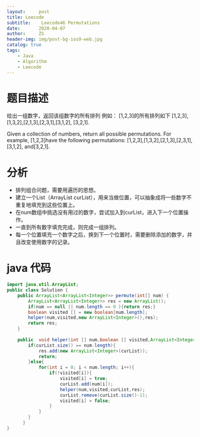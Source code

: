 ```yaml
---
layout:     post
title: Leecode
subtitle:    Leecode46 Permutations
date:       2020-04-07
author:     ZS
header-img: img/post-bg-ios9-web.jpg
catalog: true
tags: 
    - Java
    - Algorithm
    - Leecode
---
```


# 题目描述
给出一组数字，返回该组数字的所有排列
例如：
[1,2,3]的所有排列如下
[1,2,3],[1,3,2],[2,1,3],[2,3,1],[3,1,2], [3,2,1].

Given a collection of numbers, return all possible permutations.
For example,
[1,2,3]have the following permutations:
[1,2,3],[1,3,2],[2,1,3],[2,3,1],[3,1,2], and[3,2,1].

# 分析
* 排列组合问题，需要用遍历的思想。
* 建立一个List（ArrayList<Integer> curList），用来当做位置，可以抽象成将一些数字不重复地填充到这些位置上。
* 在num数组中挑选没有用过的数字，尝试加入到curList，进入下一个位置操作。
* 一直到所有数字填充完成，则完成一组排列。
* 每一个位置填充一个数字之后，换到下一个位置时，需要删除添加的数字，并且改变使用数字的记录。

# java 代码
```java
import java.util.ArrayList;
public class Solution {
    public ArrayList<ArrayList<Integer>> permute(int[] num) {
        ArrayList<ArrayList<Integer>> res = new ArrayList();
        if(num == null || num.length == 0 ){return res;}        
        boolean visited [] = new boolean[num.length];
        helper(num,visited,new ArrayList<Integer>(),res);        
        return res;
    }
    
    public  void helper(int [] num,boolean [] visited,ArrayList<Integer> curList,ArrayList<ArrayList<Integer>> res){
        if(curList.size() == num.length){
            res.add(new ArrayList<Integer>(curList));            
            return;
        }else{
            for(int i = 0; i < num.length; i++){
                if(!visited[i]){
                    visited[i] = true;
                    curList.add(num[i]);
                    helper(num,visited,curList,res);                    
                    curList.remove(curList.size()-1);
                    visited[i] = false;
                }
            }             
        }
      }
}
```